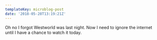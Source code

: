 ```yaml
---
templateKey: microblog-post
date: '2018-05-28T13:19:21Z'
---
```


Oh no I forgot Westworld was last night. Now I need to ignore the internet until I have a chance to watch it today.

